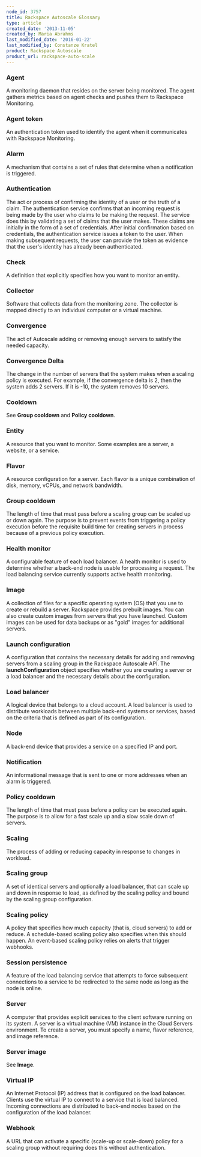 ```yaml
---
node_id: 3757
title: Rackspace Autoscale Glossary
type: article
created_date: '2013-11-05'
created_by: Maria Abrahms
last_modified_date: '2016-01-22'
last_modified_by: Constanze Kratel
product: Rackspace Autoscale
product_url: rackspace-auto-scale
---
```


### Agent

A monitoring daemon that resides on the server being monitored. The
agent gathers metrics based on agent checks and pushes them to Rackspace
Monitoring.

### Agent token

An authentication token used to identify the agent when it communicates
with Rackspace Monitoring.

### Alarm

A mechanism that contains a set of rules that determine when a
notification is triggered.

### Authentication

The act or process of confirming the identity of a user or the truth of
a claim. The authentication service confirms that an incoming request is
being made by the user who claims to be making the request. The service
does this by validating a set of claims that the user makes. These
claims are initially in the form of a set of credentials. After initial
confirmation based on credentials, the authentication service issues a
token to the user. When making subsequent requests, the user can provide
the token as evidence that the user's identity has already been
authenticated.

### Check

A definition that explicitly specifies how you want to monitor an
entity.

### Collector

Software that collects data from the monitoring zone. The collector is
mapped directly to an individual computer or a virtual machine.

### Convergence

The act of Autoscale adding or removing enough servers to satisfy the
needed capacity.

### Convergence Delta

The change in the number of servers that the system makes when a scaling
policy is executed. For example, if the convergence delta is 2, then the
system adds 2 servers. If it is -10, the system removes 10 servers.

### Cooldown

See **Group cooldown** and **Policy
cooldown**.

### Entity

A resource that you want to monitor. Some examples are a server, a
website, or a service.

### Flavor

A resource configuration for a server. Each flavor is a unique
combination of disk, memory, vCPUs, and network bandwidth.

### Group cooldown

The length of time that must pass before a scaling group can be scaled
up or down again. The purpose is to prevent events from triggering a
policy execution before the requisite build time for creating servers in
process because of a previous policy execution.

### Health monitor

A configurable feature of each load balancer. A health monitor is used
to determine whether a back-end node is usable for processing a request.
The load balancing service currently supports active health monitoring.

### Image

A collection of files for a specific operating system (OS) that you use
to create or rebuild a server. Rackspace provides prebuilt images. You
can also create custom images from servers that you have launched.
Custom images can be used for data backups or as "gold" images for
additional servers.

### Launch configuration

A configuration that contains the necessary details for adding and
removing servers from a scaling group in the Rackspace Autoscale API.
The **launchConfiguration** object specifies whether you are creating a
server or a load balancer and the necessary details about the
configuration.

### Load balancer

A logical device that belongs to a cloud account. A load balancer is
used to distribute workloads between multiple back-end systems or
services, based on the criteria that is defined as part of its
configuration.

### Node

A back-end device that provides a service on a specified IP and port.

### Notification

An informational message that is sent to one or more addresses when an
alarm is triggered.

### Policy cooldown

The length of time that must pass before a policy can be executed again.
The purpose is to allow for a fast scale up and a slow scale down of
servers.

### Scaling

The process of adding or reducing capacity in response to changes in
workload.

### Scaling group

A set of identical servers and optionally a load balancer, that can
scale up and down in response to load, as defined by the scaling policy
and bound by the scaling group configuration.

### Scaling policy

A policy that specifies how much capacity (that is, cloud servers) to
add or reduce. A schedule-based scaling policy also specifies when this
should happen. An event-based scaling policy relies on alerts that
trigger webhooks.

### Session persistence

A feature of the load balancing service that attempts to force
subsequent connections to a service to be redirected to the same node as
long as the node is online.

### Server

A computer that provides explicit services to the client software
running on its system. A server is a virtual machine (VM) instance in
the Cloud Servers environment. To create a server, you must specify a
name, flavor reference, and image reference.

### Server image

See **Image**.

### Virtual IP

An Internet Protocol (IP) address that is configured on the load
balancer. Clients use the virtual IP to connect to a service that is
load balanced. Incoming connections are distributed to back-end nodes
based on the configuration of the load balancer.

### Webhook

A URL that can activate a specific (scale-up or scale-down) policy for a
scaling group without requiring does this without authentication.
